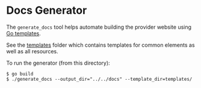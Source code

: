 # Docs Generator

The `generate_docs` tool helps automate building the provider website using
[Go templates](https://golang.org/pkg/text/template/).

See the [templates](./templates) folder which contains templates for common
elements as well as all resources.

To run the generator (from this directory):

```
$ go build
$ ./generate_docs --output_dir="../../docs" --template_dir=templates/
```
